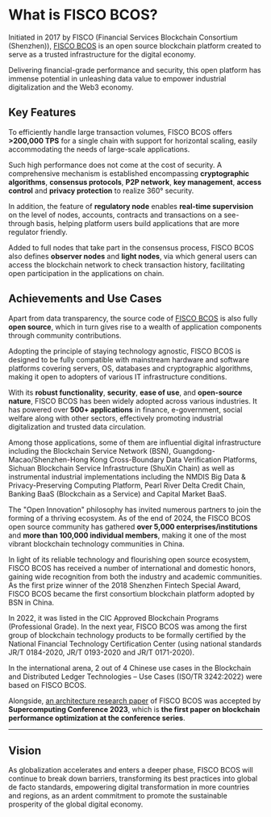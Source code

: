 # What is FISCO BCOS?

Initiated in 2017 by FISCO (Financial Services Blockchain Consortium (Shenzhen)), [FISCO BCOS](https://github.com/FISCO-BCOS/FISCO-BCOS) is an open source blockchain platform created to serve as a trusted infrastructure for the digital economy.

Delivering financial-grade performance and security, this open platform has immense potential in unleashing data value to empower industrial digitalization and the Web3 economy.


## Key Features

To efficiently handle large transaction volumes, FISCO BCOS offers **>200,000 TPS** for a single chain with support for horizontal scaling, easily accommodating the needs of large-scale applications.

Such high performance does not come at the cost of security. A comprehensive mechanism is established encompassing **cryptographic algorithms**, **consensus protocols**, **P2P network**, **key management**, **access control** and **privacy protection** to realize 360° security.

In addition, the feature of **regulatory node** enables **real-time supervision** on the level of nodes, accounts, contracts and transactions on a see-through basis, helping platform users build applications that are more regulator friendly.

Added to full nodes that take part in the consensus process, FISCO BCOS also defines **observer nodes** and **light nodes**, via which general users can access the blockchain network to check transaction history, facilitating open participation in the applications on chain.


## Achievements and Use Cases


Apart from data transparency, the source code of [FISCO BCOS](https://github.com/FISCO-BCOS/FISCO-BCOS) is also fully **open source**, which in turn gives rise to a wealth of application components through community contributions.

Adopting the principle of staying technology agnostic, FISCO BCOS is designed to be fully compatible with mainstream hardware and software platforms covering servers, OS, databases and cryptographic algorithms, making it open to adopters of various IT infrastructure conditions.

With its **robust functionality**, **security**, **ease of use**, and **open-source nature**, FISCO BCOS has been widely adopted across various industries. It has powered over **500+ applications** in finance, e-government, social welfare along with other sectors, effectively promoting industrial digitalization and trusted data circulation.


Among those applications, some of them are influential digital infrastructure including the Blockchain Service Network (BSN), Guangdong-Macao/Shenzhen-Hong Kong Cross-Boundary Data Verification Platforms, Sichuan Blockchain Service Infrastructure (ShuXin Chain) as well as instrumental industrial implementations including the NMDIS Big Data & Privacy-Preserving Computing Platform, Pearl River Delta Credit Chain, Banking BaaS (Blockchain as a Service) and Capital Market BaaS.

The "Open Innovation" philosophy has invited numerous partners to join the forming of a thriving ecosystem. As of the end of 2024, the FISCO BCOS open source community has gathered **over 5,000 enterprises/institutions** and **more than 100,000 individual members**, making it one of the most vibrant blockchain technology communities in China.

In light of its reliable technology and flourishing open source ecosystem, FISCO BCOS has received a number of international and domestic honors, gaining wide recognition from both the industry and academic communities. As the first prize winner of the 2018 Shenzhen Fintech Special Award, FISCO BCOS became the first consortium blockchain platform adopted by BSN in China.

In 2022, it was listed in the CIC Approved Blockchain Programs (Professional Grade). In the next year, FISCO BCOS was among the first group of blockchain technology products to be formally certified by the National Financial Technology Certification Center (using national standards JR/T 0184-2020, JR/T 0193-2020 and JR/T 0171-2020).

In the international arena, 2 out of 4 Chinese use cases in the Blockchain and Distributed Ledger Technologies – Use Cases (ISO/TR 3242:2022) were based on FISCO BCOS.

Alongside, [an architecture research paper](https://dl.acm.org/doi/10.1145/3581784.3607053) of FISCO BCOS was accepted by **Supercomputing Conference 2023**, which is **the first paper on blockchain performance optimization at the conference series**.

--------

## Vision

As globalization accelerates and enters a deeper phase, FISCO BCOS will continue to break down barriers, transforming its best practices into global de facto standards, empowering digital transformation in more countries and regions, as an ardent commitment to promote the sustainable prosperity of the global digital economy.
